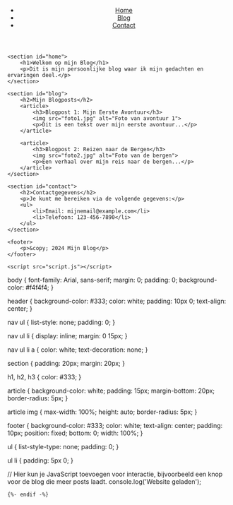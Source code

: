 <!DOCTYPE html>
<html lang="nl">
<head>
    <meta charset="UTF-8">
    <meta name="viewport" content="width=device-width, initial-scale=1.0">
    <title>Mijn Blog</title>
    <link rel="stylesheet" href="style.css">
</head>
<body>
    <header>
        <nav>
            <ul>
                <li><a href="#home">Home</a></li>
                <li><a href="#blog">Blog</a></li>
                <li><a href="#contact">Contact</a></li>
            </ul>
        </nav>
    </header>

    <section id="home">
        <h1>Welkom op mijn Blog</h1>
        <p>Dit is mijn persoonlijke blog waar ik mijn gedachten en ervaringen deel.</p>
    </section>

    <section id="blog">
        <h2>Mijn Blogposts</h2>
        <article>
            <h3>Blogpost 1: Mijn Eerste Avontuur</h3>
            <img src="foto1.jpg" alt="Foto van avontuur 1">
            <p>Dit is een tekst over mijn eerste avontuur...</p>
        </article>

        <article>
            <h3>Blogpost 2: Reizen naar de Bergen</h3>
            <img src="foto2.jpg" alt="Foto van de bergen">
            <p>Een verhaal over mijn reis naar de bergen...</p>
        </article>
    </section>

    <section id="contact">
        <h2>Contactgegevens</h2>
        <p>Je kunt me bereiken via de volgende gegevens:</p>
        <ul>
            <li>Email: mijnemail@example.com</li>
            <li>Telefoon: 123-456-7890</li>
        </ul>
    </section>

    <footer>
        <p>&copy; 2024 Mijn Blog</p>
    </footer>

    <script src="script.js"></script>
</body>
</html>



body {
    font-family: Arial, sans-serif;
    margin: 0;
    padding: 0;
    background-color: #f4f4f4;
}

header {
    background-color: #333;
    color: white;
    padding: 10px 0;
    text-align: center;
}

nav ul {
    list-style: none;
    padding: 0;
}

nav ul li {
    display: inline;
    margin: 0 15px;
}

nav ul li a {
    color: white;
    text-decoration: none;
}

section {
    padding: 20px;
    margin: 20px;
}

h1, h2, h3 {
    color: #333;
}

article {
    background-color: white;
    padding: 15px;
    margin-bottom: 20px;
    border-radius: 5px;
}

article img {
    max-width: 100%;
    height: auto;
    border-radius: 5px;
}

footer {
    background-color: #333;
    color: white;
    text-align: center;
    padding: 10px;
    position: fixed;
    bottom: 0;
    width: 100%;
}

ul {
    list-style-type: none;
    padding: 0;
}

ul li {
    padding: 5px 0;
}



// Hier kun je JavaScript toevoegen voor interactie, bijvoorbeeld een knop voor de blog die meer posts laadt.
console.log('Website geladen');


    {%- endif -%}
  </body>
</html>
